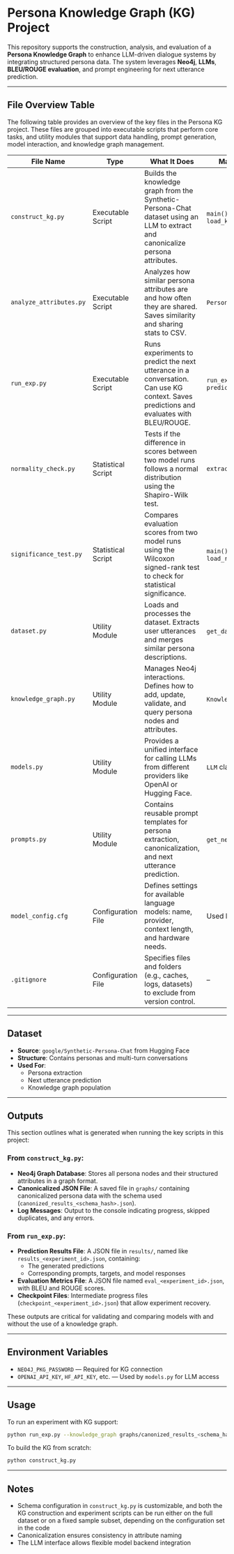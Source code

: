 # Persona Knowledge Graph (KG) Project

This repository supports the construction, analysis, and evaluation of a **Persona Knowledge Graph** to enhance LLM-driven dialogue systems by integrating structured persona data. The system leverages **Neo4j**, **LLMs**, **BLEU/ROUGE evaluation**, and prompt engineering for next utterance prediction.

---

## File Overview Table

The following table provides an overview of the key files in the Persona KG project. These files are grouped into executable scripts that perform core tasks, and utility modules that support data handling, prompt generation, model interaction, and knowledge graph management.

| **File Name**           | **Type**           | **What It Does**                                                                                                                       | **Main Functions or Classes**                         |
| ----------------------- | ------------------ | -------------------------------------------------------------------------------------------------------------------------------------- | ----------------------------------------------------- |
| `construct_kg.py`       | Executable Script  | Builds the knowledge graph from the Synthetic-Persona-Chat dataset using an LLM to extract and canonicalize persona attributes.        | `main()`, `load_knowledge_graph_from_file()`          |
| `analyze_attributes.py` | Executable Script  | Analyzes how similar persona attributes are and how often they are shared. Saves similarity and sharing stats to CSV.                  | `PersonaKGAnalyzer` class                             |
| `run_exp.py`            | Executable Script  | Runs experiments to predict the next utterance in a conversation. Can use KG context. Saves predictions and evaluates with BLEU/ROUGE. | `run_experiment()`, `predict_next_utterance()`        |
| `normality_check.py`    | Statistical Script | Tests if the difference in scores between two model runs follows a normal distribution using the Shapiro-Wilk test.                    | `extract_scores()`                                    |
| `significance_test.py`  | Statistical Script | Compares evaluation scores from two model runs using the Wilcoxon signed-rank test to check for statistical significance.              | `main()`, `load_bleu_scores()`, `load_rouge_scores()` |
| `dataset.py`            | Utility Module     | Loads and processes the dataset. Extracts user utterances and merges similar persona descriptions.                                     | `get_dataset()`, `merge_sequences()`                  |
| `knowledge_graph.py`    | Utility Module     | Manages Neo4j interactions. Defines how to add, update, validate, and query persona nodes and attributes.                              | `KnowledgeGraph` class                                |
| `models.py`             | Utility Module     | Provides a unified interface for calling LLMs from different providers like OpenAI or Hugging Face.                                    | `LLM` class                                           |
| `prompts.py`            | Utility Module     | Contains reusable prompt templates for persona extraction, canonicalization, and next utterance prediction.                            | `get_next_utterance_prompt()`, etc.                   |
| `model_config.cfg`      | Configuration File | Defines settings for available language models: name, provider, context length, and hardware needs.                                    | Used by `models.py`                                   |
| `.gitignore`            | Configuration File | Specifies files and folders (e.g., caches, logs, datasets) to exclude from version control.                                            | –                                                     |

---

## Dataset

- **Source**: `google/Synthetic-Persona-Chat` from Hugging Face
- **Structure**: Contains personas and multi-turn conversations
- **Used For**:
  - Persona extraction
  - Next utterance prediction
  - Knowledge graph population

---

## Outputs

This section outlines what is generated when running the key scripts in this project:

### From `construct_kg.py`:
- **Neo4j Graph Database**: Stores all persona nodes and their structured attributes in a graph format.
- **Canonicalized JSON File**: A saved file in `graphs/` containing canonicalized persona data with the schema used (`canonized_results_<schema_hash>.json`).
- **Log Messages**: Output to the console indicating progress, skipped duplicates, and any errors.

### From `run_exp.py`:
- **Prediction Results File**: A JSON file in `results/`, named like `results_<experiment_id>.json`, containing:
  - The generated predictions
  - Corresponding prompts, targets, and model responses
- **Evaluation Metrics File**: A JSON file named `eval_<experiment_id>.json`, with BLEU and ROUGE scores.
- **Checkpoint Files**: Intermediate progress files (`checkpoint_<experiment_id>.json`) that allow experiment recovery.

These outputs are critical for validating and comparing models with and without the use of a knowledge graph.

---

## Environment Variables

- `NEO4J_PKG_PASSWORD` — Required for KG connection
- `OPENAI_API_KEY`, `HF_API_KEY`, etc. — Used by `models.py` for LLM access

---

## Usage

To run an experiment with KG support:

```bash
python run_exp.py --knowledge_graph graphs/canonized_results_<schema_has>.json
```

To build the KG from scratch:

```bash
python construct_kg.py
```
---

## Notes

- Schema configuration in `construct_kg.py` is customizable, and both the KG construction and experiment scripts can be run either on the full dataset or on a fixed sample subset, depending on the configuration set in the code
- Canonicalization ensures consistency in attribute naming
- The LLM interface allows flexible model backend integration

